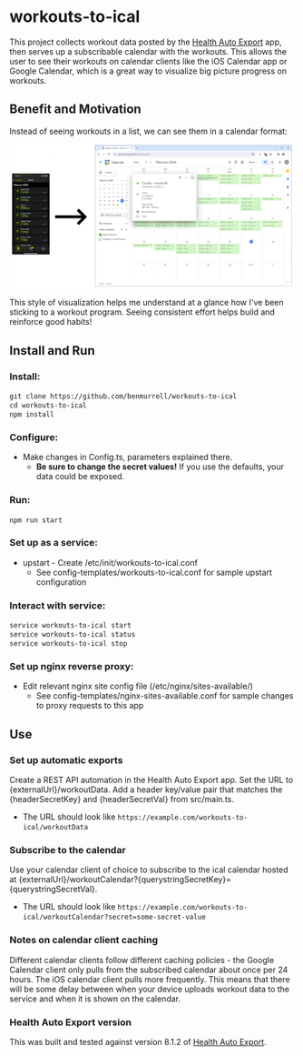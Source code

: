 # workouts-to-ical
This project collects workout data posted by the [Health Auto Export](https://apps.apple.com/us/app/health-auto-export-json-csv/id1115567069?platform=iphone) app, then serves up a subscribable calendar with the workouts. This allows the user to see their workouts on calendar clients like the iOS Calendar app or Google Calendar, which is a great way to visualize big picture progress on workouts.

## Benefit and Motivation
Instead of seeing workouts in a list, we can see them in a calendar format:

![ScreenShot](/img/benefit-screenshot.png)

This style of visualization helps me understand at a glance how I've been sticking to a workout program. Seeing consistent effort helps build and reinforce good habits!

## Install and Run
### Install:
    git clone https://github.com/benmurrell/workouts-to-ical
    cd workouts-to-ical
    npm install

### Configure:
* Make changes in Config.ts, parameters explained there. 
    * **Be sure to change the secret values!** If you use the defaults, your data could be exposed.

### Run:
    npm run start

### Set up as a service:
* upstart - Create /etc/init/workouts-to-ical.conf
    * See config-templates/workouts-to-ical.conf for sample upstart configuration

### Interact with service:
    service workouts-to-ical start
    service workouts-to-ical status
    service workouts-to-ical stop

### Set up nginx reverse proxy:
* Edit relevant nginx site config file (/etc/nginx/sites-available/)
    * See config-templates/nginx-sites-available.conf for sample changes to proxy requests to this app

## Use
### Set up automatic exports
Create a REST API automation in the Health Auto Export app. Set the URL to {externalUrl}/workoutData. Add a header key/value pair that matches the {headerSecretKey} and {headerSecretVal} from src/main.ts.
* The URL should look like `https://example.com/workouts-to-ical/workoutData`

### Subscribe to the calendar
Use your calendar client of choice to subscribe to the ical calendar hosted at {externalUrl}/workoutCalendar?{querystringSecretKey}={querystringSecretVal}.
* The URL should look like `https://example.com/workouts-to-ical/workoutCalendar?secret=some-secret-value`


### Notes on calendar client caching
Different calendar clients follow different caching policies - the Google Calendar client only pulls from the subscribed calendar about once per 24 hours. The iOS calendar client pulls more frequently. This means that there will be some delay between when your device uploads workout data to the service and when it is shown on the calendar.

### Health Auto Export version
This was built and tested against version 8.1.2 of [Health Auto Export](https://apps.apple.com/us/app/health-auto-export-json-csv/id1115567069?platform=iphone).
